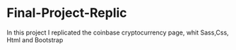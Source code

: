 # Final-Project-Replic
In this project I replicated the coinbase cryptocurrency page, whit Sass,Css, Html and Bootstrap
<img href="" alt=""/>
